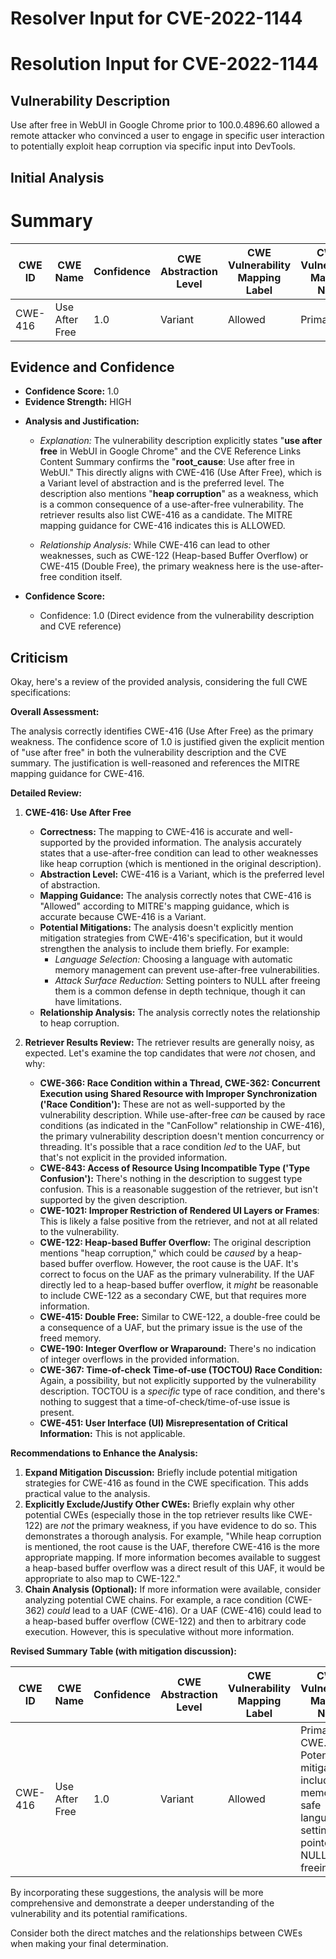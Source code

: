 # Resolver Input for CVE-2022-1144

# Resolution Input for CVE-2022-1144

## Vulnerability Description
Use after free in WebUI in Google Chrome prior to 100.0.4896.60 allowed a remote attacker who convinced a user to engage in specific user interaction to potentially exploit heap corruption via specific input into DevTools.

## Initial Analysis
# Summary
| CWE ID | CWE Name | Confidence | CWE Abstraction Level | CWE Vulnerability Mapping Label | CWE-Vulnerability Mapping Notes |
|---|---|---|---|---|---|
| CWE-416 | Use After Free | 1.0 | Variant | Allowed | Primary CWE |

## Evidence and Confidence

*   **Confidence Score:** 1.0
*   **Evidence Strength:** HIGH

- **Analysis and Justification:**  
  - *Explanation:* The vulnerability description explicitly states "**use after free** in WebUI in Google Chrome" and the CVE Reference Links Content Summary confirms the "**root_cause**: Use after free in WebUI." This directly aligns with CWE-416 (Use After Free), which is a Variant level of abstraction and is the preferred level. The description also mentions "**heap corruption**" as a weakness, which is a common consequence of a use-after-free vulnerability. The retriever results also list CWE-416 as a candidate. The MITRE mapping guidance for CWE-416 indicates this is ALLOWED.

  - *Relationship Analysis:* While CWE-416 can lead to other weaknesses, such as CWE-122 (Heap-based Buffer Overflow) or CWE-415 (Double Free), the primary weakness here is the use-after-free condition itself.

- **Confidence Score:**  
  - Confidence: 1.0 (Direct evidence from the vulnerability description and CVE reference)

## Criticism
Okay, here's a review of the provided analysis, considering the full CWE specifications:

**Overall Assessment:**

The analysis correctly identifies CWE-416 (Use After Free) as the primary weakness. The confidence score of 1.0 is justified given the explicit mention of "use after free" in both the vulnerability description and the CVE summary. The justification is well-reasoned and references the MITRE mapping guidance for CWE-416.

**Detailed Review:**

1.  **CWE-416: Use After Free**

    *   **Correctness:**  The mapping to CWE-416 is accurate and well-supported by the provided information. The analysis accurately states that a use-after-free condition can lead to other weaknesses like heap corruption (which is mentioned in the original description).
    *   **Abstraction Level:**  CWE-416 is a Variant, which is the preferred level of abstraction.
    *   **Mapping Guidance:** The analysis correctly notes that CWE-416 is "Allowed" according to MITRE's mapping guidance, which is accurate because CWE-416 is a Variant.
    *   **Potential Mitigations:**  The analysis doesn't explicitly mention mitigation strategies from CWE-416's specification, but it would strengthen the analysis to include them briefly. For example:
        *   *Language Selection:*  Choosing a language with automatic memory management can prevent use-after-free vulnerabilities.
        *   *Attack Surface Reduction:* Setting pointers to NULL after freeing them is a common defense in depth technique, though it can have limitations.
    *   **Relationship Analysis:** The analysis correctly notes the relationship to heap corruption.

2.  **Retriever Results Review:** The retriever results are generally noisy, as expected.  Let's examine the top candidates that were *not* chosen, and why:
    *   **CWE-366: Race Condition within a Thread, CWE-362: Concurrent Execution using Shared Resource with Improper Synchronization ('Race Condition'):** These are not as well-supported by the vulnerability description. While use-after-free *can* be caused by race conditions (as indicated in the "CanFollow" relationship in CWE-416), the primary vulnerability description doesn't mention concurrency or threading.  It's possible that a race condition *led* to the UAF, but that's not explicit in the provided information.
    *   **CWE-843: Access of Resource Using Incompatible Type ('Type Confusion'):** There's nothing in the description to suggest type confusion. This is a reasonable suggestion of the retriever, but isn't supported by the given description.
    *   **CWE-1021: Improper Restriction of Rendered UI Layers or Frames**: This is likely a false positive from the retriever, and not at all related to the vulnerability.
    *   **CWE-122: Heap-based Buffer Overflow:** The original description mentions "heap corruption," which could be *caused* by a heap-based buffer overflow. However, the root cause is the UAF. It's correct to focus on the UAF as the primary vulnerability. If the UAF directly led to a heap-based buffer overflow, it *might* be reasonable to include CWE-122 as a secondary CWE, but that requires more information.
    *   **CWE-415: Double Free:** Similar to CWE-122, a double-free could be a consequence of a UAF, but the primary issue is the use of the freed memory.
    *   **CWE-190: Integer Overflow or Wraparound:** There's no indication of integer overflows in the provided information.
    *   **CWE-367: Time-of-check Time-of-use (TOCTOU) Race Condition:** Again, a possibility, but not explicitly supported by the vulnerability description.  TOCTOU is a *specific* type of race condition, and there's nothing to suggest that a time-of-check/time-of-use issue is present.
    *   **CWE-451: User Interface (UI) Misrepresentation of Critical Information:** This is not applicable.

**Recommendations to Enhance the Analysis:**

1.  **Expand Mitigation Discussion:** Briefly include potential mitigation strategies for CWE-416 as found in the CWE specification. This adds practical value to the analysis.
2.  **Explicitly Exclude/Justify Other CWEs:** Briefly explain why other potential CWEs (especially those in the top retriever results like CWE-122) are *not* the primary weakness, if you have evidence to do so. This demonstrates a thorough analysis. For example, "While heap corruption is mentioned, the root cause is the UAF, therefore CWE-416 is the more appropriate mapping. If more information becomes available to suggest a heap-based buffer overflow was a direct result of this UAF, it would be appropriate to also map to CWE-122."
3.  **Chain Analysis (Optional):** If more information were available, consider analyzing potential CWE chains. For example, a race condition (CWE-362) *could* lead to a UAF (CWE-416). Or a UAF (CWE-416) could lead to a heap-based buffer overflow (CWE-122) and then to arbitrary code execution. However, this is speculative without more information.

**Revised Summary Table (with mitigation discussion):**

| CWE ID | CWE Name | Confidence | CWE Abstraction Level | CWE Vulnerability Mapping Label | CWE-Vulnerability Mapping Notes |
|---|---|---|---|---|---|
| CWE-416 | Use After Free | 1.0 | Variant | Allowed | Primary CWE. Potential mitigations include using memory-safe languages or setting pointers to NULL after freeing. |

By incorporating these suggestions, the analysis will be more comprehensive and demonstrate a deeper understanding of the vulnerability and its potential ramifications.

Consider both the direct matches and the relationships between CWEs
when making your final determination.
        